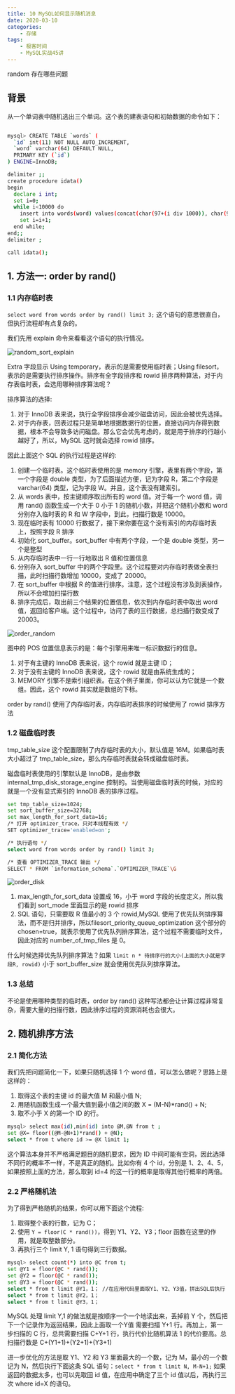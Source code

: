 ```yaml
---
title: 10 MySQL如何显示随机消息
date: 2020-03-10
categories:
    - 存储
tags:
    - 极客时间
    - MySQL实战45讲
---
```


random 存在哪些问题

<!-- more -->

## 背景
从一个单词表中随机选出三个单词。这个表的建表语句和初始数据的命令如下：
```bash

mysql> CREATE TABLE `words` (
  `id` int(11) NOT NULL AUTO_INCREMENT,
  `word` varchar(64) DEFAULT NULL,
  PRIMARY KEY (`id`)
) ENGINE=InnoDB;

delimiter ;;
create procedure idata()
begin
  declare i int;
  set i=0;
  while i<10000 do
    insert into words(word) values(concat(char(97+(i div 1000)), char(97+(i % 1000 div 100)), char(97+(i % 100 div 10)), char(97+(i % 10))));
    set i=i+1;
  end while;
end;;
delimiter ;

call idata();
```

## 1. 方法一: order by rand() 
### 1.1 内存临时表
`select word from words order by rand() limit 3;` 这个语句的意思很直白，但执行流程却有点复杂的。

我们先用 explain 命令来看看这个语句的执行情况。

![random_sort_explain](/images/mysql/MySQL45讲/random_sort_explain.png)

Extra 字段显示 Using temporary，表示的是需要使用临时表；Using filesort，表示的是需要执行排序操作。排序有全字段排序和 rowid 排序两种算法，对于内存表临时表，会选用哪种排序算法呢？

排序算法的选择:
1. 对于 InnoDB 表来说，执行全字段排序会减少磁盘访问，因此会被优先选择。
2. 对于内存表，回表过程只是简单地根据数据行的位置，直接访问内存得到数据，根本不会导致多访问磁盘。那么它会优先考虑的，就是用于排序的行越小越好了，所以，MySQL 这时就会选择 rowid 排序。

因此上面这个 SQL 的执行过程是这样的:
1. 创建一个临时表。这个临时表使用的是 memory 引擎，表里有两个字段，第一个字段是 double 类型，为了后面描述方便，记为字段 R，第二个字段是 varchar(64) 类型，记为字段 W。并且，这个表没有建索引。
2. 从 words 表中，按主键顺序取出所有的 word 值。对于每一个 word 值，调用 rand() 函数生成一个大于 0 小于 1 的随机小数，并把这个随机小数和 word 分别存入临时表的 R 和 W 字段中，到此，扫描行数是 10000。
3. 现在临时表有 10000 行数据了，接下来你要在这个没有索引的内存临时表上，按照字段 R 排序
4. 初始化 sort_buffer。sort_buffer 中有两个字段，一个是 double 类型，另一个是整型
5. 从内存临时表中一行一行地取出 R 值和位置信息
6. 分别存入 sort_buffer 中的两个字段里。这个过程要对内存临时表做全表扫描，此时扫描行数增加 10000，变成了 20000。
7. 在 sort_buffer 中根据 R 的值进行排序。注意，这个过程没有涉及到表操作，所以不会增加扫描行数
8. 排序完成后，取出前三个结果的位置信息，依次到内存临时表中取出 word 值，返回给客户端。这个过程中，访问了表的三行数据，总扫描行数变成了 20003。

![order_random](/images/mysql/MySQL45讲/order_random.png)

图中的 POS 位置信息表示的是：每个引擎用来唯一标识数据行的信息。
1. 对于有主键的 InnoDB 表来说，这个 rowid 就是主键 ID；
2. 对于没有主键的 InnoDB 表来说，这个 rowid 就是由系统生成的；
3. MEMORY 引擎不是索引组织表。在这个例子里面，你可以认为它就是一个数组。因此，这个 rowid 其实就是数组的下标。

order by rand() 使用了内存临时表，内存临时表排序的时候使用了 rowid 排序方法

### 1.2 磁盘临时表
tmp_table_size 这个配置限制了内存临时表的大小，默认值是 16M。如果临时表大小超过了 tmp_table_size，那么内存临时表就会转成磁盘临时表。

磁盘临时表使用的引擎默认是 InnoDB，是由参数 internal_tmp_disk_storage_engine 控制的。当使用磁盘临时表的时候，对应的就是一个没有显式索引的 InnoDB 表的排序过程。

```bash
set tmp_table_size=1024;
set sort_buffer_size=32768;
set max_length_for_sort_data=16;
/* 打开 optimizer_trace，只对本线程有效 */
SET optimizer_trace='enabled=on'; 

/* 执行语句 */
select word from words order by rand() limit 3;

/* 查看 OPTIMIZER_TRACE 输出 */
SELECT * FROM `information_schema`.`OPTIMIZER_TRACE`\G
```

![order_disk](/images/mysql/MySQL45讲/order_disk.png)

1.  max_length_for_sort_data 设置成 16，小于 word 字段的长度定义，所以我们看到 sort_mode 里面显示的是 rowid 排序
2. SQL 语句，只需要取 R 值最小的 3 个 rowid,MySQL 使用了优先队列排序算法，而不是归并排序，所以filesort_priority_queue_optimization 这个部分的 chosen=true，就表示使用了优先队列排序算法，这个过程不需要临时文件，因此对应的 number_of_tmp_files 是 0。

什么时候选择优先队列排序算法？如果 `limit n * 待排序行的大小(上面的大小就是字段R, rowid)` 小于 sort_buffer_size 就会使用优先队列排序算法。


### 1.3 总结
不论是使用哪种类型的临时表，order by rand() 这种写法都会让计算过程非常复杂，需要大量的扫描行数，因此排序过程的资源消耗也会很大。

## 2. 随机排序方法
### 2.1 简化方法
我们先把问题简化一下，如果只随机选择 1 个 word 值，可以怎么做呢？思路上是这样的：
1. 取得这个表的主键 id 的最大值 M 和最小值 N;
2. 用随机函数生成一个最大值到最小值之间的数 X = (M-N)*rand() + N;
3. 取不小于 X 的第一个 ID 的行。

```bash
mysql> select max(id),min(id) into @M,@N from t ;
set @X= floor((@M-@N+1)*rand() + @N);
select * from t where id >= @X limit 1;
```

这个算法本身并不严格满足题目的随机要求，因为 ID 中间可能有空洞，因此选择不同行的概率不一样，不是真正的随机。比如你有 4 个 id，分别是 1、2、4、5，如果按照上面的方法，那么取到 id=4 的这一行的概率是取得其他行概率的两倍。

### 2.2 严格随机法
为了得到严格随机的结果，你可以用下面这个流程:
1. 取得整个表的行数，记为 C；
2. 使用 `Y = floor(C * rand())`，得到 Y1、Y2、Y3；floor 函数在这里的作用，就是取整数部分。
3. 再执行三个 limit Y, 1 语句得到三行数据。

```bash
mysql> select count(*) into @C from t;
set @Y1 = floor(@C * rand());
set @Y2 = floor(@C * rand());
set @Y3 = floor(@C * rand());
select * from t limit @Y1，1； //在应用代码里面取Y1、Y2、Y3值，拼出SQL后执行
select * from t limit @Y2，1；
select * from t limit @Y3，1；
```

MySQL 处理 limit Y,1 的做法就是按顺序一个一个地读出来，丢掉前 Y 个，然后把下一个记录作为返回结果，因此上面取一个Y值 需要扫描 Y+1 行。再加上，第一步扫描的 C 行，总共需要扫描 C+Y+1 行，执行代价比随机算法 1 的代价要高。总扫描行数是 C+(Y1+1)+(Y2+1)+(Y3+1)

进一步优化的方法是取 Y1、Y2 和 Y3 里面最大的一个数，记为 M，最小的一个数记为 N，然后执行下面这条 SQL 语句：`select * from t limit N, M-N+1;` 如果返回的数据太多，也可以先取回 id 值，在应用中确定了三个 id 值以后，再执行三次 where id=X 的语句。
